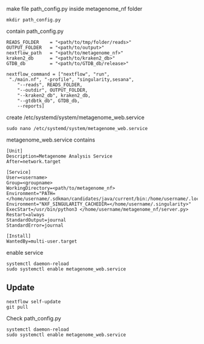 make file path_config.py inside metagenome_nf folder
```
mkdir path_config.py
```

contain path_config.py
```
READS_FOLDER    = "<path/to/tmp/folder/reads>"
OUTPUT_FOLDER   = "<path/to/output>"
nextflow_path   = "<path/to/metagenome_nf>"
kraken2_db      = "<path/to/kraken2_db>"
GTDB_db         = "<path/to/GTDB_db/release>"

nextflow_command = ["nextflow", "run",
 "./main.nf", "-profile", "singularity,sesana",
    "--reads", READS_FOLDER,
    "--outdir", OUTPUT_FOLDER,
    "--kraken2_db", kraken2_db,
    "--gtdbtk_db", GTDB_db,
    --reports]
```

create /etc/systemd/system/metagenome_web.service
```
sudo nano /etc/systemd/system/metagenome_web.service
```
metagenome_web.service contains
```
[Unit]
Description=Metagenome Analysis Service
After=network.target

[Service]
User=<username>
Group=<groupname>
WorkingDirectory=<path/to/metagenome_nf>
Environment="PATH=</home/username/.sdkman/candidates/java/current/bin:/home/username/.local/bin:/usr/local/bin:/usr/local/sbin:/usr/sbin:/usr/bin:/sbin:/bin:/home/username/.local/bin/flask:/usr/local/bin/nextflow:/media/username/DATA/.reads_tmp:/media/username/DATA/output:/home/username/metagenome_nf>"
Environment="NXF_SINGULARITY_CACHEDIR=</home/username/.singularity>"
ExecStart=/usr/bin/python3 </home/username/metagenome_nf/server.py>
Restart=always
StandardOutput=journal
StandardError=journal

[Install]
WantedBy=multi-user.target
```
enable service
```
systemctl daemon-reload
sudo systemctl enable metagenome_web.service
```

## Update

```
nextflow self-update
git pull
```
Check path_config.py

```
systemctl daemon-reload
sudo systemctl enable metagenome_web.service
```
